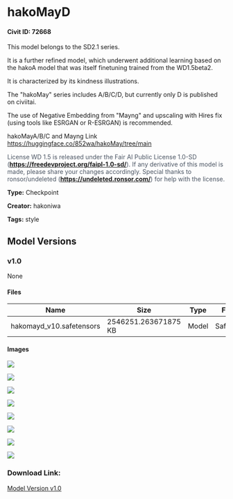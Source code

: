 # hakoMayD

#### Civit ID: 72668

<p>This model belongs to the SD2.1 series.</p><p>It is a further refined model, which underwent additional learning based on the hakoA model that was itself finetuning trained from the WD1.5beta2.</p><p>It is characterized by its kindness illustrations.</p><p></p><p>The "hakoMay" series includes A/B/C/D, but currently only D is published on civiitai.</p><p>The use of Negative Embedding from "Mayng" and upscaling with Hires fix (using tools like ESRGAN or R-ESRGAN) is recommended.<br /></p><p>hakoMayA/B/C and Mayng Link<br /><a target="_blank" rel="ugc" href="https://huggingface.co/852wa/hakoMay/tree/main">https://huggingface.co/852wa/hakoMay/tree/main</a></p><p></p><p><span style="color:rgb(75, 85, 99)">License WD 1.5 is released under the Fair AI Public License 1.0-SD (</span><a target="_blank" rel="ugc" href="https://freedevproject.org/faipl-1.0-sd/"><strong><u>https://freedevproject.org/faipl-1.0-sd/</u></strong></a><span style="color:rgb(75, 85, 99)">). If any derivative of this model is made, please share your changes accordingly. Special thanks to ronsor/undeleted (</span><a target="_blank" rel="ugc" href="https://undeleted.ronsor.com/"><strong><u>https://undeleted.ronsor.com/</u></strong></a><span style="color:rgb(75, 85, 99)">) for help with the license.</span></p>

**Type:** Checkpoint

**Creator:** hakoniwa

**Tags:** style

## Model Versions

### v1.0

None

#### Files

| Name | Size | Type | Format | Download Url | AutoV1 | AutoV2 | SHA256 | CRC32 | BLAKE3 |
| --- | --- | --- | --- | --- | --- | --- | --- | --- | --- |
| hakomayd_v10.safetensors | 2546251.263671875 KB | Model | SafeTensor | https://civitai.com/api/download/models/77394 | DE2F2560 | 3FA2AF39E8 | 3FA2AF39E8EB558899ADFAAA904903ADCC333690756F382986A8374510D26C1B | F87D3FB2 | 9FF902A59FA6A78595F98693979E1B0D0142EE60D8243A394BFC54EE36BA5AEE |

#### Images

<p><img src="https://image.civitai.com/xG1nkqKTMzGDvpLrqFT7WA/3b3c464a-8991-48ca-a0bd-e712cf5913f3/width=450/870266.jpeg" /></p>

<p><img src="https://image.civitai.com/xG1nkqKTMzGDvpLrqFT7WA/782b4908-c4f9-4586-b4bf-f12d020af1c4/width=450/870267.jpeg" /></p>

<p><img src="https://image.civitai.com/xG1nkqKTMzGDvpLrqFT7WA/b6e4dfe4-d89e-464c-894b-8b7694a02eeb/width=450/870268.jpeg" /></p>

<p><img src="https://image.civitai.com/xG1nkqKTMzGDvpLrqFT7WA/f91dd196-72c1-468f-9215-9197f83a724f/width=450/870269.jpeg" /></p>

<p><img src="https://image.civitai.com/xG1nkqKTMzGDvpLrqFT7WA/04028f41-cbb4-4f05-8b2c-361c34a90bd7/width=450/870270.jpeg" /></p>

<p><img src="https://image.civitai.com/xG1nkqKTMzGDvpLrqFT7WA/ab271fbd-ec52-42da-b215-aee5b1134790/width=450/870271.jpeg" /></p>

<p><img src="https://image.civitai.com/xG1nkqKTMzGDvpLrqFT7WA/88acb3c3-59d0-4ecb-8db1-18de00b66470/width=450/870272.jpeg" /></p>

<p><img src="https://image.civitai.com/xG1nkqKTMzGDvpLrqFT7WA/25c0b77d-2ec9-4a1c-8689-1a4f2c205488/width=450/870273.jpeg" /></p>

### Download Link:

[Model Version v1.0](https://civitai.com/api/download/models/77394)

